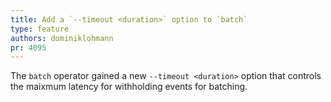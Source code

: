 ```yaml
---
title: Add a `--timeout <duration>` option to `batch`
type: feature
authors: dominiklohmann
pr: 4095
---
```


The `batch` operator gained a new `--timeout <duration>` option that controls
the maixmum latency for withholding events for batching.
